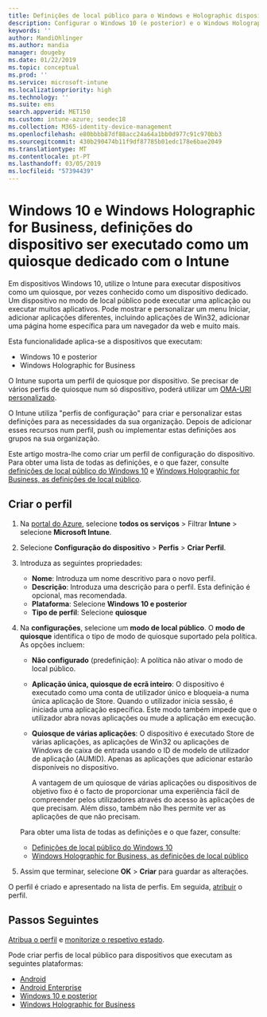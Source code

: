 ```yaml
---
title: Definições de local público para o Windows e Holographic dispositivos no Microsoft Intune – Azure | Documentos da Microsoft
description: Configurar o Windows 10 (e posterior) e o Windows Holographic for Business dispositivos como quiosques de aplicação única e várias aplicações, personalizar o menu Iniciar, adicionar aplicações, mostrar a barra de tarefas e configurar um navegador da web no Microsoft Intune.
keywords: ''
author: MandiOhlinger
ms.author: mandia
manager: dougeby
ms.date: 01/22/2019
ms.topic: conceptual
ms.prod: ''
ms.service: microsoft-intune
ms.localizationpriority: high
ms.technology: ''
ms.suite: ems
search.appverid: MET150
ms.custom: intune-azure; seodec18
ms.collection: M365-identity-device-management
ms.openlocfilehash: e80bbbb87df88acc24a64a1bb0d977c91c970bb3
ms.sourcegitcommit: 430b290474b11f9df87785b01edc178e6bae2049
ms.translationtype: MT
ms.contentlocale: pt-PT
ms.lasthandoff: 03/05/2019
ms.locfileid: "57394439"
---
```

# <a name="windows-10-and-windows-holographic-for-business-device-settings-to-run-as-a-dedicated-kiosk-using-intune"></a>Windows 10 e Windows Holographic for Business, definições do dispositivo ser executado como um quiosque dedicado com o Intune

Em dispositivos Windows 10, utilize o Intune para executar dispositivos como um quiosque, por vezes conhecido como um dispositivo dedicado. Um dispositivo no modo de local público pode executar uma aplicação ou executar muitos aplicativos. Pode mostrar e personalizar um menu Iniciar, adicionar aplicações diferentes, incluindo aplicações de Win32, adicionar uma página home específica para um navegador da web e muito mais. 

Esta funcionalidade aplica-se a dispositivos que executam:

- Windows 10 e posterior
- Windows Holographic for Business

O Intune suporta um perfil de quiosque por dispositivo. Se precisar de vários perfis de quiosque num só dispositivo, poderá utilizar um [OMA-URI personalizado](custom-settings-windows-10.md).

O Intune utiliza "perfis de configuração" para criar e personalizar estas definições para as necessidades da sua organização. Depois de adicionar esses recursos num perfil, push ou implementar estas definições aos grupos na sua organização.

Este artigo mostra-lhe como criar um perfil de configuração do dispositivo. Para obter uma lista de todas as definições, e o que fazer, consulte [definições de local público do Windows 10](kiosk-settings-windows.md) e [Windows Holographic for Business, as definições de local público](kiosk-settings-holographic.md).

## <a name="create-the-profile"></a>Criar o perfil

1. Na [portal do Azure](https://portal.azure.com), selecione **todos os serviços** > Filtrar **Intune** > selecione **Microsoft Intune**.
2. Selecione **Configuração do dispositivo** > **Perfis** > **Criar Perfil**.
3. Introduza as seguintes propriedades:

   - **Nome**: Introduza um nome descritivo para o novo perfil.
   - **Descrição**: Introduza uma descrição para o perfil. Esta definição é opcional, mas recomendada.
   - **Plataforma**: Selecione **Windows 10 e posterior**
   - **Tipo de perfil**: Selecione **quiosque**

4. Na **configurações**, selecione um **modo de local público**. O **modo de quiosque** identifica o tipo de modo de quiosque suportado pela política. As opções incluem:

    - **Não configurado** (predefinição): A política não ativar o modo de local público.
    - **Aplicação única, quiosque de ecrã inteiro**: O dispositivo é executado como uma conta de utilizador único e bloqueia-a numa única aplicação de Store. Quando o utilizador inicia sessão, é iniciada uma aplicação específica. Este modo também impede que o utilizador abra novas aplicações ou mude a aplicação em execução.
    - **Quiosque de várias aplicações**: O dispositivo é executado Store de várias aplicações, as aplicações de Win32 ou aplicações de Windows de caixa de entrada usando o ID de modelo de utilizador de aplicação (AUMID). Apenas as aplicações que adicionar estarão disponíveis no dispositivo.

        A vantagem de um quiosque de várias aplicações ou dispositivos de objetivo fixo é o facto de proporcionar uma experiência fácil de compreender pelos utilizadores através do acesso às aplicações de que precisam. Além disso, também não lhes permite ver as aplicações de que não precisam.

    Para obter uma lista de todas as definições e o que fazer, consulte:
      - [Definições de local público do Windows 10](kiosk-settings-windows.md)
      - [Windows Holographic for Business, as definições de local público](kiosk-settings-holographic.md)

5. Assim que terminar, selecione **OK** > **Criar** para guardar as alterações. 

O perfil é criado e apresentado na lista de perfis. Em seguida, [atribuir](device-profile-assign.md) o perfil.

## <a name="next-steps"></a>Passos Seguintes

[Atribua o perfil](device-profile-assign.md) e [monitorize o respetivo estado](device-profile-monitor.md).

Pode criar perfis de local público para dispositivos que executam as seguintes plataformas:
- [Android](device-restrictions-android.md#kiosk)
- [Android Enterprise](device-restrictions-android-for-work.md#dedicated-device-settings)
- [Windows 10 e posterior](kiosk-settings-windows.md)
- [Windows Holographic for Business](kiosk-settings-holographic.md)
